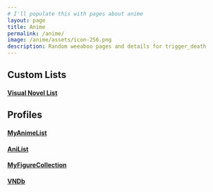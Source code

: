 ```yaml
---
# I'll populate this with pages about anime
layout: page
title: Anime
permalink: /anime/
image: /anime/assets/icon-256.png
description: Random weeaboo pages and details for trigger_death
---
```

## Custom Lists

#### **[Visual Novel List](/anime/visualnovellist/)**

## Profiles

#### **[MyAnimeList](https://myanimelist.net/profile/trigger_death)**
#### **[AniList](https://anilist.co/user/triggerdeath/)**
#### **[MyFigureCollection](https://myfigurecollection.net/profile/trigger_death)**
#### **[VNDb](https://vndb.org/u155981)**
